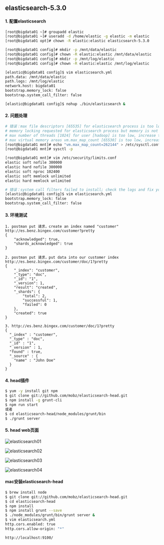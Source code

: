 ## elasticsearch-5.3.0
#### 1. 配置elasticsearch
```Bash
[root@bigdata01 ~]# groupadd elastic
[root@bigdata01 ~]# useradd -d /home/elastic -g elastic -m elastic
[root@bigdata01 opt]# chown -R elastic:elastic elasticsearch-5.3.0

[root@bigdata01 config]# mkdir -p /mnt/data/elastic
[root@bigdata01 config]# chown -R elastic:elastic /mnt/data/elastic
[root@bigdata01 config]# mkdir -p /mnt/log/elastic
[root@bigdata01 config]# chown -R elastic:elastic /mnt/log/elastic

[elastic@bigdata01 config]$ vim elasticsearch.yml
path.data: /mnt/data/elastic
path.logs: /mnt/log/elastic
network.host: bigdata01
bootstrap.memory_lock: false
bootstrap.system_call_filter: false

[elastic@bigdata01 config]$ nohup ./bin/elasticsearch &
```

#### 2. 问题处理
```Bash
# 错误：max file descriptors [65535] for elasticsearch process is too low, increase to at least [65536]
# memory locking requested for elasticsearch process but memory is not locked
# max number of threads [1024] for user [hadoop] is too low, increase to at least [2048]
# max virtual memory areas vm.max_map_count [65530] is too low, increase to at least [262144]
[root@bigdata01 mnt]# echo "vm.max_map_count=262144" > /etc/sysctl.conf
[root@bigdata01 mnt]# sysctl -p

[root@bigdata01 mnt]# vim /etc/security/limits.conf 
elastic soft nofile 300000 
elastic hard nofile 300000 
elastic soft nproc 102400 
elastic soft memlock unlimited 
elastic hard memlock unlimited

# 错误：system call filters failed to install; check the logs and fix your configuration or disable system call filters at your own risk
[elastic@bigdata01 config]$ vim elasticsearch.yml
bootstrap.memory_lock: false
bootstrap.system_call_filter: false
```

#### 3. 环境测试
```text
1. postman put 请求，create an index named "customer"
http://es.benz.bingex.com/customer?pretty
{
    "acknowledged": true,
    "shards_acknowledged": true
}

2. postman put 请求，put data into our customer index
http://es.benz.bingex.com/customer/doc/1?pretty
{
    "_index": "customer",
    "_type": "doc",
    "_id": "1",
    "_version": 1,
    "result": "created",
    "_shards": {
        "total": 2,
        "successful": 1,
        "failed": 0
    },
    "created": true
}

3. http://es.benz.bingex.com/customer/doc/1?pretty
{
  "_index" : "customer",
  "_type" : "doc",
  "_id" : "1",
  "_version" : 1,
  "found" : true,
  "_source" : {
    "name" : "John Doe"
  }
}
```

#### 4. head插件
```Bash
$ yum -y install git npm  
$ git clone git://github.com/mobz/elasticsearch-head.git
$ npm install -g grunt-cli
$ npm run start
或者
$ cd elasticsearch-head/node_modules/grunt/bin
$ ./grunt server
```

#### 5. head web页面
![elasticsearch01](https://github.com/Dongzai1005/learning/blob/master/bigdata/src/main/java/wang/xiaoluobo/elasticsearch/images/elasticsearch01.png)    

![elasticsearch02](https://github.com/Dongzai1005/learning/blob/master/bigdata/src/main/java/wang/xiaoluobo/elasticsearch/images/elasticsearch02.png)    

![elasticsearch03](https://github.com/Dongzai1005/learning/blob/master/bigdata/src/main/java/wang/xiaoluobo/elasticsearch/images/elasticsearch03.png)    

![elasticsearch04](https://github.com/Dongzai1005/learning/blob/master/bigdata/src/main/java/wang/xiaoluobo/elasticsearch/images/elasticsearch04.png)    


#### mac安装elasticsearch-head
```Bash
$ brew install node
$ git clone git://github.com/mobz/elasticsearch-head.git
$ cd elasticsearch-head
$ npm install
$ npm install grunt --save
$ ./node_modules/grunt/bin/grunt server &
$ vim elasticsearch.yml
http.cors.enabled: true
http.cors.allow-origin: "*"

http://localhost:9100/

```
